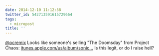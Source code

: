 ```yaml
---
date: 2014-12-10 11:12:58
twitter_id: 542713591615729664
tags:
  - micropost
title: ''
---
```


[@ocremix](https://twitter.com/ocremix) Looks like someone's selling "The Doomsday" from Project Chaos: [itunes.apple.com/us/album/sonic…](https://itunes.apple.com/us/album/sonic-knuckles-doomsday-zone/id453298883) Is this legit, or do I raise hell?
